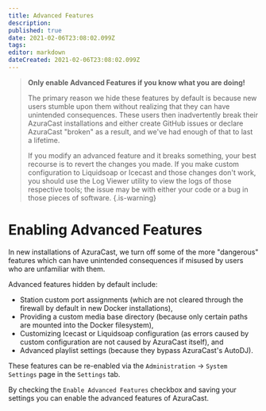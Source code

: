 ```yaml
---
title: Advanced Features
description: 
published: true
date: 2021-02-06T23:08:02.099Z
tags: 
editor: markdown
dateCreated: 2021-02-06T23:08:02.099Z
---
```


> **Only enable Advanced Features if you know what you are doing!**
> 
> The primary reason we hide these features by default is because new users stumble upon them without realizing that they can have unintended consequences. These users then inadvertently break their AzuraCast installations and either create GitHub issues or declare AzuraCast "broken" as a result, and we've had enough of that to last a lifetime.
> 
> If you modify an advanced feature and it breaks something, your best recourse is to revert the changes you made. If you make custom configuration to Liquidsoap or Icecast and those changes don't work, you should use the Log Viewer utility to view the logs of those respective tools; the issue may be with either your code or a bug in those pieces of software.
{.is-warning}

# Enabling Advanced Features

In new installations of AzuraCast, we turn off some of the more "dangerous" features which can have unintended consequences if misused by users who are unfamiliar with them.

Advanced features hidden by default include:

- Station custom port assignments (which are not cleared through the firewall by default in new Docker installations),
- Providing a custom media base directory (because only certain paths are mounted into the Docker filesystem),
- Customizing Icecast or Liquidsoap configuration (as errors caused by custom configuration are not caused by AzuraCast itself), and
- Advanced playlist settings (because they bypass AzuraCast's AutoDJ).

These features can be re-enabled via the `Administration` -> `System Settings` page in the `Settings` tab.

By checking the `Enable Advanced Features` checkbox and saving your settings you can enable the advanced features of AzuraCast.